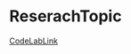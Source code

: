 # ReserachTopic

[CodeLabLink ](https://docs.google.com/document/d/15uYfX_f6YXkvwiT1rlQiVeL-fFMLM-vfyTI9NFKZihU/edit?usp=drivesdk
)
